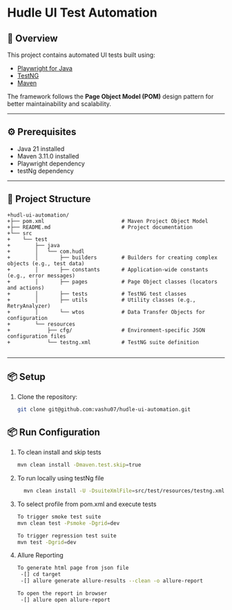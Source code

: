 # Hudle UI Test Automation

## 📌 Overview
This project contains automated UI tests built using:
- [Playwright for Java](https://playwright.dev/java/docs/intro)
- [TestNG](https://testng.org/)
- [Maven](https://maven.apache.org/)

The framework follows the **Page Object Model (POM)** design pattern for better maintainability and scalability.

---
## ⚙️ Prerequisites
- Java 21 installed
- Maven 3.11.0 installed
- Playwright dependency
- testNg dependency
---

## 📂 Project Structure
```
+hudl-ui-automation/
+├── pom.xml                         # Maven Project Object Model
+├── README.md                       # Project documentation
+└── src
+    └── test
+        ├── java
+        │   └── com.hudl
+        │       ├── builders        # Builders for creating complex objects (e.g., test data)
+        │       ├── constants       # Application-wide constants (e.g., error messages)
+        │       ├── pages           # Page Object classes (locators and actions)
+        │       ├── tests           # TestNG test classes
+        │       ├── utils           # Utility classes (e.g., RetryAnalyzer)
+        │       └── wtos            # Data Transfer Objects for configuration
+        └── resources
+            ├── cfg/                # Environment-specific JSON configuration files
+            └── testng.xml          # TestNG suite definition
 
```

---

## 📦 Setup
1. Clone the repository:
   ```bash
   git clone git@github.com:vashu07/hudle-ui-automation.git

## 📦 Run Configuration
1. To clean install and skip tests
    ```bash
    mvn clean install -Dmaven.test.skip=true  
    ``` 
   
2. To run locally using testNg file
   ```bash
     mvn clean install -U -DsuiteXmlFile=src/test/resources/testng.xml -Dgrid=dev
   ``` 
   
3. To select profile from pom.xml and execute tests
   ```bash
   To trigger smoke test suite 
   mvn clean test -Psmoke -Dgrid=dev
   
   To trigger regression test suite  
   mvn test -Dgrid=dev
   ``` 
   
4. Allure Reporting
    ```bash
   To generate html page from json file
     -[] cd target
     -[] allure generate allure-results --clean -o allure-report
   
   To open the report in browser
     -[] allure open allure-report
    ```




